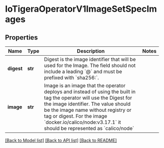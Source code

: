 # IoTigeraOperatorV1ImageSetSpecImages

## Properties
Name | Type | Description | Notes
------------ | ------------- | ------------- | -------------
**digest** | **str** | Digest is the image identifier that will be used for the Image. The field should not include a leading &#x60;@&#x60; and must be prefixed with &#x60;sha256:&#x60;. | 
**image** | **str** | Image is an image that the operator deploys and instead of using the built in tag the operator will use the Digest for the image identifier. The value should be the image name without registry or tag or digest. For the image &#x60;docker.io/calico/node:v3.17.1&#x60; it should be represented as &#x60;calico/node&#x60; | 

[[Back to Model list]](../README.md#documentation-for-models) [[Back to API list]](../README.md#documentation-for-api-endpoints) [[Back to README]](../README.md)


